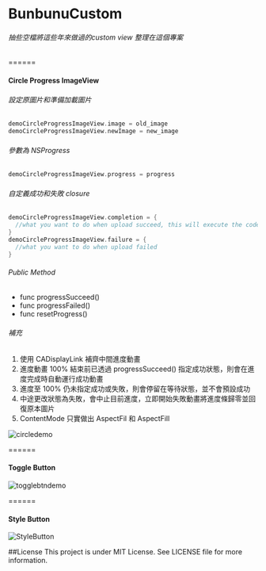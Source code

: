 # BunbunuCustom

###### 抽些空檔將這些年來做過的custom view 整理在這個專案

======
#### Circle Progress ImageView
###### 設定原圖片和準備加載圖片
```swift
demoCircleProgressImageView.image = old_image
demoCircleProgressImageView.newImage = new_image
```

###### 參數為 NSProgress
```swift
demoCircleProgressImageView.progress = progress
```

###### 自定義成功和失敗 closure
```swift
demoCircleProgressImageView.completion = {
  //what you want to do when upload succeed, this will execute the code block after the animtaion finished
}
demoCircleProgressImageView.failure = {
  //what you want to do when upload failed
}
```
###### Public Method
  * func progressSucceed()
  * func progressFailed()
  * func resetProgress()

###### 補充
1. 使用 CADisplayLink 補齊中間進度動畫
2. 進度動畫 100% 結束前已透過 progressSucceed() 指定成功狀態，則會在進度完成時自動運行成功動畫
3. 進度至 100% 仍未指定成功或失敗，則會停留在等待狀態，並不會預設成功
4. 中途更改狀態為失敗，會中止目前進度，立即開始失敗動畫將進度條歸零並回復原本圖片
5. ContentMode 只實做出 AspectFil 和 AspectFill

![circledemo](https://cloud.githubusercontent.com/assets/3096210/16827101/f434a3b0-49b5-11e6-897d-995d54c632c1.gif)

======
#### Toggle Button
![togglebtndemo](https://cloud.githubusercontent.com/assets/3096210/16827105/f7aeebd6-49b5-11e6-8b58-1491ccf4e462.gif)

======
#### Style Button
![StyleButton](https://cloud.githubusercontent.com/assets/3096210/15464680/416bf128-2103-11e6-8ede-11af3645c6b8.png)

##License
This project is under MIT License. See LICENSE file for more information.
